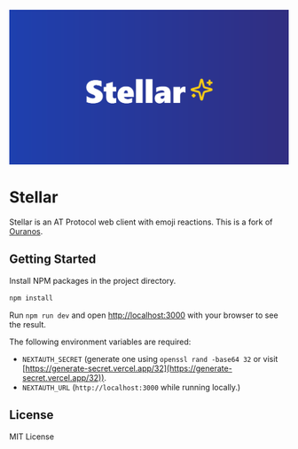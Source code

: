 ![logo](./public/images/ogp.png)

# Stellar

Stellar is an AT Protocol web client with emoji reactions.
This is a fork of [Ouranos](https://github.com/pdelfan/ouranos/).

## Getting Started

Install NPM packages in the project directory.

```bash
npm install
```

Run `npm run dev` and open [http://localhost:3000](http://localhost:3000) with your browser to see the result.

The following environment variables are required:

- `NEXTAUTH_SECRET` (generate one using `openssl rand -base64 32` or visit [https://generate-secret.vercel.app/32](https://generate-secret.vercel.app/32)).
- `NEXTAUTH_URL` (`http://localhost:3000` while running locally.)

## License

MIT License
